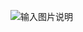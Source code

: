 ![输入图片说明](https://images.gitee.com/uploads/images/2021/0502/200930_11d395cd_5323516.png "屏幕截图.png")
